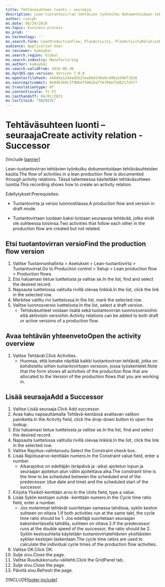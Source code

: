 ```yaml
---
title: Tehtäväsuhteen luonti – seuraaja
description: Lean-tuotantovirran tehtävien työnkulku dokumentoidaan tehtäväsuhteiden kautta.
author: cvocph
ms.date: 08/29/2018
ms.topic: business-process
ms.prod: ''
ms.technology: ''
ms.search.form: LeanProductionFlow, PlanActivity, PlanActivityRelationNew, PlanActivityLookup, DefaultDashboard
audience: Application User
ms.reviewer: kamaybac
ms.search.region: Global
ms.search.industry: Manufacturing
ms.author: kamaybac
ms.search.validFrom: 2016-06-30
ms.dyn365.ops.version: Version 7.0.0
ms.openlocfilehash: e46dda12d4ad2b23ee86d240e6cdd8a1d46f1838
ms.sourcegitcommit: 0e8db169c3f90bd750826af76709ef5d621fd377
ms.translationtype: HT
ms.contentlocale: fi-FI
ms.lasthandoff: 04/01/2021
ms.locfileid: "5829231"
---
```

# <a name="create-activity-relation---successor"></a><span data-ttu-id="17c03-103">Tehtäväsuhteen luonti – seuraaja</span><span class="sxs-lookup"><span data-stu-id="17c03-103">Create activity relation - Successor</span></span>

[!include [banner](../../includes/banner.md)]

<span data-ttu-id="17c03-104">Lean-tuotantovirran tehtävien työnkulku dokumentoidaan tehtäväsuhteiden kautta.</span><span class="sxs-lookup"><span data-stu-id="17c03-104">The flow of activities in a lean production flow is documented through activity relations.</span></span> <span data-ttu-id="17c03-105">Tässä tallenteessa käsitellään tehtäväsuhteen luontia.</span><span class="sxs-lookup"><span data-stu-id="17c03-105">This recording shows how to create an activity relation.</span></span>

<span data-ttu-id="17c03-106">Edellytykset:</span><span class="sxs-lookup"><span data-stu-id="17c03-106">Prerequisites:</span></span>

- <span data-ttu-id="17c03-107">Tuotantovirta ja versio luonnostilassa.</span><span class="sxs-lookup"><span data-stu-id="17c03-107">A production flow and version in draft mode.</span></span> 

- <span data-ttu-id="17c03-108">Tuotantovirtaan luodaan kaksi toisiaan seuraavaa tehtävää, jotka eivät ole suhteessa toisiinsa.</span><span class="sxs-lookup"><span data-stu-id="17c03-108">Two activities that follow each other in the production flow are created but not related.</span></span>


## <a name="find-the-production-flow-version"></a><span data-ttu-id="17c03-109">Etsi tuotantovirran versio</span><span class="sxs-lookup"><span data-stu-id="17c03-109">Find the production flow version</span></span> 
1. <span data-ttu-id="17c03-110">Valitse Tuotannonhallinta > Asetukset > Lean-tuotantovirta > Tuotantovirrat.</span><span class="sxs-lookup"><span data-stu-id="17c03-110">Go to Production control > Setup > Lean production flow > Production flows.</span></span>
2. <span data-ttu-id="17c03-111">Etsi haluamasi tietue luettelosta ja valitse se.</span><span class="sxs-lookup"><span data-stu-id="17c03-111">In the list, find and select the desired record.</span></span>
3. <span data-ttu-id="17c03-112">Napsauta luettelossa valitulla rivillä olevaa linkkiä.</span><span class="sxs-lookup"><span data-stu-id="17c03-112">In the list, click the link in the selected row.</span></span>
4. <span data-ttu-id="17c03-113">Merkitse valittu rivi luettelossa.</span><span class="sxs-lookup"><span data-stu-id="17c03-113">In the list, mark the selected row.</span></span>
5. <span data-ttu-id="17c03-114">Valitse luonnosversio luettelosta.</span><span class="sxs-lookup"><span data-stu-id="17c03-114">In the list, select a draft version.</span></span>
    * <span data-ttu-id="17c03-115">Tehtäväsuhteet voidaan lisätä sekä tuotantovirran luonnosversioihin että aktiivisiin versioihin.</span><span class="sxs-lookup"><span data-stu-id="17c03-115">Activity relations can be added to both draft or active versions of a production flow.</span></span>  

## <a name="open-the-activity-overview"></a><span data-ttu-id="17c03-116">Avaa tehtävän yhteenveto</span><span class="sxs-lookup"><span data-stu-id="17c03-116">Open the activity overview</span></span>
1. <span data-ttu-id="17c03-117">Valitse Tehtävät.</span><span class="sxs-lookup"><span data-stu-id="17c03-117">Click Activities.</span></span>
    * <span data-ttu-id="17c03-118">Huomaa, että lomake näyttää kaikki tuotantovirran tehtävät, jotka on kohdistettu siihen tuotantovirtojen versioon, jossa työskentelet.</span><span class="sxs-lookup"><span data-stu-id="17c03-118">Note that the form shows all activities of the production flow that are allocated to the Version of the production flows that you are working in.</span></span>  

## <a name="add-a-successor"></a><span data-ttu-id="17c03-119">Lisää seuraaja</span><span class="sxs-lookup"><span data-stu-id="17c03-119">Add a Successor</span></span>
1. <span data-ttu-id="17c03-120">Valitse Lisää seuraaja.</span><span class="sxs-lookup"><span data-stu-id="17c03-120">Click Add successor.</span></span>
2. <span data-ttu-id="17c03-121">Avaa haku napsauttamalla Tehtävä-kentässä avattavan valikon painiketta.</span><span class="sxs-lookup"><span data-stu-id="17c03-121">In the Activity field, click the drop-down button to open the lookup.</span></span>
3. <span data-ttu-id="17c03-122">Etsi haluamasi tietue luettelosta ja valitse se.</span><span class="sxs-lookup"><span data-stu-id="17c03-122">In the list, find and select the desired record.</span></span>
4. <span data-ttu-id="17c03-123">Napsauta luettelossa valitulla rivillä olevaa linkkiä.</span><span class="sxs-lookup"><span data-stu-id="17c03-123">In the list, click the link in the selected row.</span></span>
5. <span data-ttu-id="17c03-124">Valitse Rajoitus-valintaruutu.</span><span class="sxs-lookup"><span data-stu-id="17c03-124">Select the Constraint check box.</span></span>
6. <span data-ttu-id="17c03-125">Lisää Rajoitusarvo-kenttään numero.</span><span class="sxs-lookup"><span data-stu-id="17c03-125">In the Constraint value field, enter a number.</span></span>
    * <span data-ttu-id="17c03-126">Aikarajoitus on edeltäjän (eräpäivä ja -aika) ajoitetun lopun ja seuraajan ajoitetun alun väliin ajoitettava aika.</span><span class="sxs-lookup"><span data-stu-id="17c03-126">The constraint time is the time to be scheduled between the scheduled end of the predecessor (due date and time) and the scheduled start of the successor.</span></span>  
7. <span data-ttu-id="17c03-127">Kirjoita Yksiköt-kenttään arvo.</span><span class="sxs-lookup"><span data-stu-id="17c03-127">In the Units field, type a value.</span></span>
8. <span data-ttu-id="17c03-128">Lisää Syklin kestojen suhde -kenttään numero.</span><span class="sxs-lookup"><span data-stu-id="17c03-128">In the Cycle time ratio field, enter a number.</span></span>
    * <span data-ttu-id="17c03-129">Jos molemmat tehtävät suoritetaan samassa tahdissa, syklin keston suhteen on oltava 1.</span><span class="sxs-lookup"><span data-stu-id="17c03-129">If both activities run at the same takt, the cycle time ratio should be 1.</span></span> <span data-ttu-id="17c03-130">Jos edeltäjä suoritetaan seuraajan kaksinkertaisella tahdilla, suhteen on oltava 2.</span><span class="sxs-lookup"><span data-stu-id="17c03-130">If the predecessor runs at the double speed of the successor, the ratio should be 2.</span></span>   <span data-ttu-id="17c03-131">Syklin kestosuhteita käytetään tuotantovirtatehtävien yksittäisten syklien kestojen laskentaan.</span><span class="sxs-lookup"><span data-stu-id="17c03-131">The cycle time ratios are used to calculate the individual cycle times of the production flow activities.</span></span>  
9. <span data-ttu-id="17c03-132">Valitse OK.</span><span class="sxs-lookup"><span data-stu-id="17c03-132">Click OK.</span></span>
10. <span data-ttu-id="17c03-133">Sulje sivu.</span><span class="sxs-lookup"><span data-stu-id="17c03-133">Close the page.</span></span>
11. <span data-ttu-id="17c03-134">Valitse Ruudukkoruutu-välilehti.</span><span class="sxs-lookup"><span data-stu-id="17c03-134">Click the GridPanel tab.</span></span>
12. <span data-ttu-id="17c03-135">Sulje sivu.</span><span class="sxs-lookup"><span data-stu-id="17c03-135">Close the page.</span></span>
13. <span data-ttu-id="17c03-136">Päivitä sivu.</span><span class="sxs-lookup"><span data-stu-id="17c03-136">Refresh the page.</span></span>



[!INCLUDE[footer-include](../../../includes/footer-banner.md)]